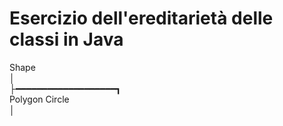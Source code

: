 # Esercizio dell'ereditarietà delle classi in Java
Shape<br/>
│<br/>
├━━━━━━━━━━━━━━━━━━━┓<br/>
Polygon             Circle<br/>
│<br/>
